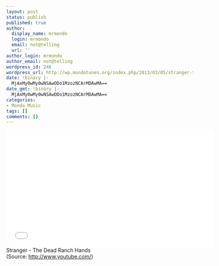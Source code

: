```yaml
---
layout: post
status: publish
published: true
author:
  display_name: mrmondo
  login: mrmondo
  email: not@telling
  url: ''
author_login: mrmondo
author_email: not@telling
wordpress_id: 246
wordpress_url: http://wp.mondotunes.org/index.php/2013/03/05/stranger-the-dead-ranch-hands/
date: !binary |-
  MjAxMy0wMy0wNSAwODo1MzozNCArMDAwMA==
date_gmt: !binary |-
  MjAxMy0wMy0wNSAwODo1MzozNCArMDAwMA==
categories:
- Mondo Music
tags: []
comments: []
---
```

<iframe width="560" height="315" src="//www.youtube.com/embed/BJ1rgkhq5EI" frameborder="0"> </iframe>
Stranger - The Dead Ranch Hands
<div class="attribution">(<span>Source:</span> <a href="http://www.youtube.com/">http://www.youtube.com/</a>)</div>
